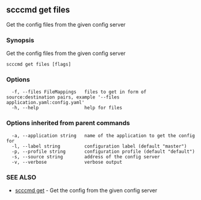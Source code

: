 ## scccmd get files

Get the config files from the given config server

### Synopsis

Get the config files from the given config server

```
scccmd get files [flags]
```

### Options

```
  -f, --files FileMappings   files to get in form of source:destination pairs, example '--files application.yaml:config.yaml'
  -h, --help                 help for files
```

### Options inherited from parent commands

```
  -a, --application string   name of the application to get the config for
  -l, --label string         configuration label (default "master")
  -p, --profile string       configuration profile (default "default")
  -s, --source string        address of the config server
  -v, --verbose              verbose output
```

### SEE ALSO

* [scccmd get](scccmd_get.md)	 - Get the config from the given config server

